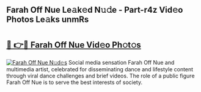 ## Farah Off Nue Le𝚊k𝚎d N𝚞𝚍e - Part-r4z Vid𝚎o Photos Le𝚊ks unmRs

# <h2><a href="http://fbasy9z.evod.top/?m=Farah+Off+Nue">🔗 👉🔴 Farah Off Nue Vid𝚎o Ph𝚘t𝚘s</a></h2>

[![Farah Off Nue N𝚞d𝚎s](https://i.imgur.com/8V9OHl7.gif)](http://fbasy9z.evod.top/?m=Farah+Off+Nue)
Social media sensation Farah Off Nue and multimedia artist, celebrated for disseminating dance and lifestyle content through viral dance challenges and brief videos. The role of a public figure Farah Off Nue is to serve the best interests of society. 

